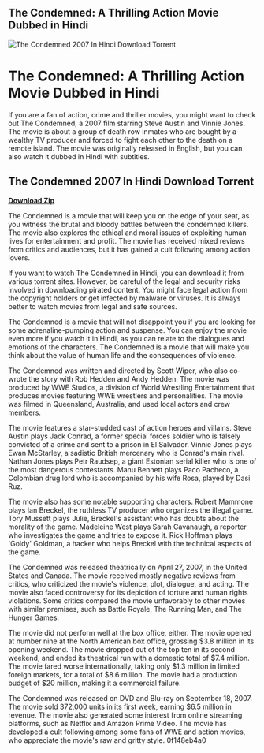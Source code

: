 ## The Condemned: A Thrilling Action Movie Dubbed in Hindi

 
![The Condemned 2007 In Hindi Download Torrent](https://encrypted-tbn2.gstatic.com/images?q=tbn:ANd9GcQAwPSHnne41BNztKcHRlo7A3HwL9R3CRt6b5X8tKL-ioKgqjiUU_KYdyI)

 
# The Condemned: A Thrilling Action Movie Dubbed in Hindi
 
If you are a fan of action, crime and thriller movies, you might want to check out The Condemned, a 2007 film starring Steve Austin and Vinnie Jones. The movie is about a group of death row inmates who are bought by a wealthy TV producer and forced to fight each other to the death on a remote island. The movie was originally released in English, but you can also watch it dubbed in Hindi with subtitles.
 
## The Condemned 2007 In Hindi Download Torrent


[**Download Zip**](https://www.google.com/url?q=https%3A%2F%2Fbytlly.com%2F2tKF2m&sa=D&sntz=1&usg=AOvVaw2fa0IM38D6-Ei9B8aTCNhX)

 
The Condemned is a movie that will keep you on the edge of your seat, as you witness the brutal and bloody battles between the condemned killers. The movie also explores the ethical and moral issues of exploiting human lives for entertainment and profit. The movie has received mixed reviews from critics and audiences, but it has gained a cult following among action lovers.
 
If you want to watch The Condemned in Hindi, you can download it from various torrent sites. However, be careful of the legal and security risks involved in downloading pirated content. You might face legal action from the copyright holders or get infected by malware or viruses. It is always better to watch movies from legal and safe sources.
 
The Condemned is a movie that will not disappoint you if you are looking for some adrenaline-pumping action and suspense. You can enjoy the movie even more if you watch it in Hindi, as you can relate to the dialogues and emotions of the characters. The Condemned is a movie that will make you think about the value of human life and the consequences of violence.
  
The Condemned was written and directed by Scott Wiper, who also co-wrote the story with Rob Hedden and Andy Hedden. The movie was produced by WWE Studios, a division of World Wrestling Entertainment that produces movies featuring WWE wrestlers and personalities. The movie was filmed in Queensland, Australia, and used local actors and crew members.
 
The movie features a star-studded cast of action heroes and villains. Steve Austin plays Jack Conrad, a former special forces soldier who is falsely convicted of a crime and sent to a prison in El Salvador. Vinnie Jones plays Ewan McStarley, a sadistic British mercenary who is Conrad's main rival. Nathan Jones plays Petr Raudsep, a giant Estonian serial killer who is one of the most dangerous contestants. Manu Bennett plays Paco Pacheco, a Colombian drug lord who is accompanied by his wife Rosa, played by Dasi Ruz.
 
The movie also has some notable supporting characters. Robert Mammone plays Ian Breckel, the ruthless TV producer who organizes the illegal game. Tory Mussett plays Julie, Breckel's assistant who has doubts about the morality of the game. Madeleine West plays Sarah Cavanaugh, a reporter who investigates the game and tries to expose it. Rick Hoffman plays 'Goldy' Goldman, a hacker who helps Breckel with the technical aspects of the game.
  
The Condemned was released theatrically on April 27, 2007, in the United States and Canada. The movie received mostly negative reviews from critics, who criticized the movie's violence, plot, dialogue, and acting. The movie also faced controversy for its depiction of torture and human rights violations. Some critics compared the movie unfavorably to other movies with similar premises, such as Battle Royale, The Running Man, and The Hunger Games.
 
The movie did not perform well at the box office, either. The movie opened at number nine at the North American box office, grossing $3.8 million in its opening weekend. The movie dropped out of the top ten in its second weekend, and ended its theatrical run with a domestic total of $7.4 million. The movie fared worse internationally, taking only $1.3 million in limited foreign markets, for a total of $8.6 million. The movie had a production budget of $20 million, making it a commercial failure.
 
The Condemned was released on DVD and Blu-ray on September 18, 2007. The movie sold 372,000 units in its first week, earning $6.5 million in revenue. The movie also generated some interest from online streaming platforms, such as Netflix and Amazon Prime Video. The movie has developed a cult following among some fans of WWE and action movies, who appreciate the movie's raw and gritty style.
 0f148eb4a0
